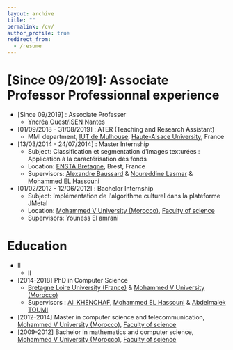 ```yaml
---
layout: archive
title: ""
permalink: /cv/
author_profile: true
redirect_from:
  - /resume
---
```

[01/09/2017 - 31/08/2019]: ATER (Teaching and Research Assistant)
[Since 09/2019]: Associate Professor
Professionnal experience
======
* [Since 09/2019] : Associate Professer
  * [Yncréa Ouest/ISEN Nantes](https://isen-nantes.fr/)
* [01/09/2018 - 31/08/2019] : ATER (Teaching and Research Assistant)
  * MMI department, [IUT de Mulhouse](http://www.iutmulhouse.uha.fr/), [Haute-Alsace University](https://www.uha.fr/), France
* [13/03/2014 - 24/07/2014] : Master Internship
  * Subject: Classification et segmentation d'images texturées : Application à la caractérisation des fonds
  * Location: [ENSTA Bretagne](https://www.ensta-bretagne.fr/fr), Brest, France
  * Supervisors: [Alexandre Baussard](http://lm2s.utt.fr/fr/_plugins/mypage/mypage/content/baussard.html) & [Noureddine Lasmar](https://scholar.google.fr/citations?user=HGYv-cMAAAAJ&hl=fr) & [Mohammed EL Hassouni](https://scholar.google.com/citations?user=aIwj9L0AAAAJ&hl=fr)
* [01/02/2012 - 12/06/2012] : Bachelor Internship
  * Subject: Implémentation de l'algorithme culturel dans la plateforme JMetal
  * Location: [Mohammed V University (Morocco)](www.um5.ac.ma/), [Faculty of science](http://www.fsr.ac.ma/)
  * Supervisors: Youness El amrani

Education
======
* ll
  * ll
* [2014-2018] PhD in Computer Science
  * [Bretagne Loire University (France)](https://u-bretagneloire.fr/) & [Mohammed V University (Morocco)](www.um5.ac.ma/)
  * Supervisors : [Ali KHENCHAF](https://scholar.google.fr/citations?user=T9VgRasAAAAJ&hl=fr), [Mohammed EL Hassouni](https://scholar.google.com/citations?user=aIwj9L0AAAAJ&hl=fr) & [Abdelmalek TOUMI](https://scholar.google.fr/citations?user=mez2Ro4AAAAJ&hl=fr)
* [2012-2014] Master in computer science and telecommunication, [Mohammed V University (Morocco)](www.um5.ac.ma/), [Faculty of science](http://www.fsr.ac.ma/)
* [2009-2012] Bachelor in mathematics and computer science, [Mohammed V University (Morocco)](www.um5.ac.ma/), [Faculty of science](http://www.fsr.ac.ma/)


